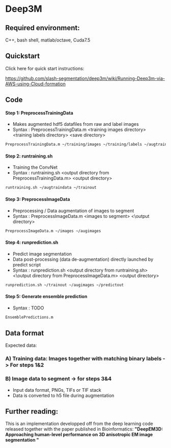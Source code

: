 [aws]: https://aws.amazon.com/

# Deep3M

## Required environment:
C++, bash shell, matlab/octave, Cuda7.5

## Quickstart

Click here for quick start instructions:

https://github.com/slash-segmentation/deep3m/wiki/Running-Deep3m-via-AWS-using-Cloud-formation

## Code

#### Step 1: PreprocessTrainingData
- Makes augmented hdf5 datafiles from raw and label images
- Syntax : PreprocessTrainingData.m \<training images directory\> \<training labels directory\> \<save directory\>

```Bash
PreprocessTrainingData.m ~/training/images ~/training/labels ~/augtraindata
```

#### Step 2: runtraining.sh
- Training the ConvNet 
- Syntax : runtraining.sh \<output directory from PreprocessTrainingData.m\> \<output directory\>

```Bash
runtraining.sh ~/augtraindata ~/trainout
```

#### Step 3: PreprocessImageData
- Preprocessing / Data augmentation of images to segment
- Syntax : PreprocessImageData.m \<images to segment\> <\output directory\>

```Bash
PreprocessImageData.m ~/images ~/augimages
```

#### Step 4: runprediction.sh
- Predict image segmentation
- Data post-processing (data de-augmentation) directly launched by predict script
- Syntax : runprediction.sh \<output directory from runtraining.sh\> <\output directory from PreprocessImageData.m\> \<output directory\>

```Bash
runprediction.sh ~/trainout ~/augimages ~/predictout
```
 
#### Step 5: Generate ensemble prediction

- Syntax : TODO

```Bash
EnsemblePredictions.m
```


## Data format
Expected data:
### A) Training data: Images together with matching binary labels -> For steps 1&2
### B) Image data to segment -> for steps 3&4 
- Input data format, PNGs, TIFs or TIF stack
- Data is converted to h5 file during augmentation

## Further reading:
This is an implementation developped off from the deep learning code released together with the paper published in Bioinformatics: **"DeepEM3D: Approaching human-level performance on 3D anisotropic EM image segmentation "**
